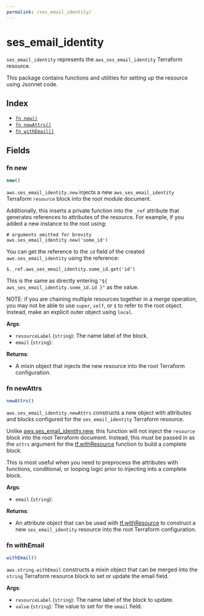 ```yaml
---
permalink: /ses_email_identity/
---
```


# ses_email_identity

`ses_email_identity` represents the `aws_ses_email_identity` Terraform resource.



This package contains functions and utilities for setting up the resource using Jsonnet code.


## Index

* [`fn new()`](#fn-new)
* [`fn newAttrs()`](#fn-newattrs)
* [`fn withEmail()`](#fn-withemail)

## Fields

### fn new

```ts
new()
```


`aws.ses_email_identity.new` injects a new `aws_ses_email_identity` Terraform `resource`
block into the root module document.

Additionally, this inserts a private function into the `_ref` attribute that generates references to attributes of the
resource. For example, if you added a new instance to the root using:

    # arguments omitted for brevity
    aws.ses_email_identity.new('some_id')

You can get the reference to the `id` field of the created `aws.ses_email_identity` using the reference:

    $._ref.aws_ses_email_identity.some_id.get('id')

This is the same as directly entering `"${ aws_ses_email_identity.some_id.id }"` as the value.

NOTE: if you are chaining multiple resources together in a merge operation, you may not be able to use `super`, `self`,
or `$` to refer to the root object. Instead, make an explicit outer object using `local`.

**Args**:
  - `resourceLabel` (`string`): The name label of the block.
  - `email` (`string`): 

**Returns**:
- A mixin object that injects the new resource into the root Terraform configuration.


### fn newAttrs

```ts
newAttrs()
```


`aws.ses_email_identity.newAttrs` constructs a new object with attributes and blocks configured for the `ses_email_identity`
Terraform resource.

Unlike [aws.ses_email_identity.new](#fn-ses_email_identitynew), this function will not inject the `resource`
block into the root Terraform document. Instead, this must be passed in as the `attrs` argument for the
[tf.withResource](https://github.com/tf-libsonnet/core/tree/main/docs#fn-withresource) function to build a complete block.

This is most useful when you need to preprocess the attributes with functions, conditional, or looping logic prior to
injecting into a complete block.

**Args**:
  - `email` (`string`): 

**Returns**:
  - An attribute object that can be used with [tf.withResource](https://github.com/tf-libsonnet/core/tree/main/docs#fn-withresource) to construct a new `ses_email_identity` resource into the root Terraform configuration.


### fn withEmail

```ts
withEmail()
```

`aws.string.withEmail` constructs a mixin object that can be merged into the `string`
Terraform resource block to set or update the email field.



**Args**:
  - `resourceLabel` (`string`): The name label of the block to update.
  - `value` (`string`): The value to set for the `email` field.
